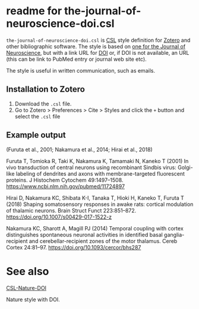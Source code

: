 # readme for the-journal-of-neuroscience-doi.csl



`the-journal-of-neuroscience-doi.csl` is [CSL](https://en.wikipedia.org/wiki/Citation_Style_Language) style definition for [Zotero](https://www.zotero.org/) and other bibliographic software. The style is based on [one for the Journal of Neuroscience](http://www.zotero.org/styles/the-journal-of-neuroscience), but with a link URL for [DOI](https://en.wikipedia.org/wiki/Digital_object_identifier) or, if DOI is not available, an URL (this can be link to PubMed entry or journal web site etc).

The style is useful in written communication, such as emails.



## Installation to Zotero

1. Download the `.csl` file.
2. Go to Zotero > Preferences > Cite > Styles and click the `+` button and select the `.csl` file



## Example output

(Furuta et al., 2001; Nakamura et al., 2014; Hirai et al., 2018)

Furuta T, Tomioka R, Taki K, Nakamura K, Tamamaki N, Kaneko T (2001) In vivo transduction of central neurons using recombinant Sindbis virus: Golgi-like labeling of dendrites and axons with membrane-targeted fluorescent proteins. J Histochem Cytochem 49:1497–1508. https://www.ncbi.nlm.nih.gov/pubmed/11724897

Hirai D, Nakamura KC, Shibata K-I, Tanaka T, Hioki H, Kaneko T, Furuta T (2018) Shaping somatosensory responses in awake rats: cortical modulation of thalamic neurons. Brain Struct Funct 223:851–872. https://doi.org/10.1007/s00429-017-1522-z

Nakamura KC, Sharott A, Magill PJ (2014) Temporal coupling with cortex distinguishes spontaneous neuronal activities in identified basal ganglia-recipient and cerebellar-recipient zones of the motor thalamus. Cereb Cortex 24:81–97. https://doi.org/10.1093/cercor/bhs287


# See also

[CSL-Nature-DOI](https://github.com/kouichi-c-nakamura/CSL-Nature-DOI/)

Nature style with DOI.
